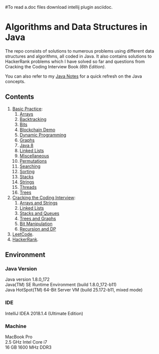 #To read a.doc files download intellij plugin asciidoc.

# Algorithms and Data Structures in Java

The repo consists of solutions to numerous problems using different data structures and algorithms, all coded in Java. It also
contains solutions to HackerRank problems which I have solved so far and questions from Cracking the Coding Interview 
Book _(6th Edition)_.

You can also refer to my [Java Notes](http://java.ramswaroop.me) for a quick refresh on the Java concepts.

## Contents

1. [Basic Practice](/com/backup/rampatra/):  
    1. [Arrays](/com/backup/rampatra/arrays)
    2. [Backtracking](/com/backup/rampatra/backtracking)
    3. [Bits](/com/backup/rampatra/bits)
    4. [Blockchain Demo](/com/backup/rampatra/blockchain)
    5. [Dynamic Programming](/com/backup/rampatra/dynamicprogramming)
    6. [Graphs](/com/backup/rampatra/graphs)
    7. [Java 8](/com/backup/rampatra/java8) 
    8. [Linked Lists](/com/backup/rampatra/linkedlists)
    9. [Miscellaneous](/com/backup/rampatra/misc)
    10. [Permutations](/com/backup/rampatra/permutations)
    11. [Searching](/com/backup/rampatra/searching)
    12. [Sorting](/com/backup/rampatra/sorting)
    13. [Stacks](/com/backup/rampatra/stacks)
    14. [Strings](/com/backup/rampatra/strings)
    15. [Threads](/com/backup/rampatra/threads)
    16. [Trees](/com/backup/rampatra/trees)
2. [Cracking the Coding Interview](/com/backup/ctci):  
    1. [Arrays and Strings](/com/backup/ctci/arraysandstrings)
    2. [Linked Lists](/com/backup/ctci/linkedlists)
    3. [Stacks and Queues](/com/backup/ctci/stacksandqueues)
    4. [Trees and Graphs](/com/backup/ctci/treesandgraphs)
    5. [Bit Manipulation](/com/backup/ctci/bitmanipulation)
    6. [Recursion and DP](/com/backup/ctci/recursionanddp)
3. [LeetCode](/com/backup/leetcode).
4. [HackerRank](/com/backup/hackerrank).


## Environment

### Java Version
Java version 1.8.0_172  
Java(TM) SE Runtime Environment (build 1.8.0_172-b11)  
Java HotSpot(TM) 64-Bit Server VM (build 25.172-b11, mixed mode) 

### IDE
IntelliJ IDEA 2018.1.4 (Ultimate Edition)

### Machine
MacBook Pro  
2.5 GHz Intel Core i7   
16 GB 1600 MHz DDR3
